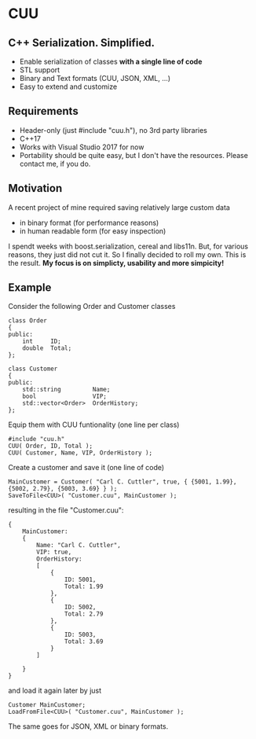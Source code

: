 #  CUU

## C++ Serialization. Simplified.
* Enable serialization of classes **with a single line of code**
* STL support
* Binary and Text formats (CUU, JSON, XML, ...)
* Easy to extend and customize

## Requirements
* Header-only (just #include "cuu.h"), no 3rd party libraries
* C++17
* Works with Visual Studio 2017 for now 
* Portability should be quite easy, but I don't have the resources. Please contact me, if you do.

## Motivation
A recent project of mine required saving relatively large custom data 
* in binary format (for performance reasons) 
* in human readable form (for easy inspection)

I spendt weeks with boost.serialization, cereal and libs11n. But, for various reasons, they just did not cut it. So I finally decided to roll my own. This is the result. **My focus is on simplicty, usability and more simpicity!**

## Example
Consider the following Order and Customer classes
```
class Order
{
public:
    int     ID;
    double  Total;
};

class Customer
{
public:
    std::string         Name;
    bool                VIP;
    std::vector<Order>  OrderHistory;
};
```
Equip them with CUU funtionality (one line per class)
```
#include "cuu.h"
CUU( Order, ID, Total );
CUU( Customer, Name, VIP, OrderHistory );
```
Create a customer and save it (one line of code)
```
MainCustomer = Customer( "Carl C. Cuttler", true, { {5001, 1.99}, {5002, 2.79}, {5003, 3.69} } );
SaveToFile<CUU>( "Customer.cuu", MainCustomer );
```
resulting in the file "Customer.cuu":
```
{
    MainCustomer: 
    {
        Name: "Carl C. Cuttler", 
        VIP: true, 
        OrderHistory: 
        [
            {
                ID: 5001, 
                Total: 1.99
            }, 
            {
                ID: 5002, 
                Total: 2.79
            }, 
            {
                ID: 5003, 
                Total: 3.69
            }
        ]
  
    }
}
```
and load it again later by just
```
Customer MainCustomer;
LoadFromFile<CUU>( "Customer.cuu", MainCustomer );
```
The same goes for JSON, XML or binary formats.

